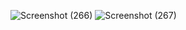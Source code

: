 ![Screenshot (266)](https://github.com/Berlin629252/CCNA/assets/66897078/e4b574cc-5ce1-47e4-8840-84466dc5e56f)
![Screenshot (267)](https://github.com/Berlin629252/CCNA/assets/66897078/9aef16da-70f8-408c-bf10-64bb14205435)

